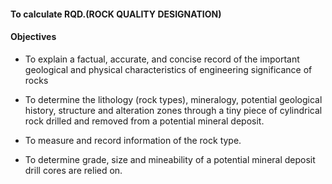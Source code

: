 #### To calculate RQD.(ROCK QUALITY DESIGNATION)

#### Objectives
* To explain a factual, accurate, and concise record of the important geological and physical characteristics of engineering significance of rocks

* To determine the lithology (rock types), mineralogy, potential geological history, structure and alteration zones through a tiny piece of cylindrical rock drilled and removed from a potential mineral deposit.  

* To measure and record information of the rock type.

* To determine grade, size and mineability of a potential mineral deposit drill cores are relied on. 

 

